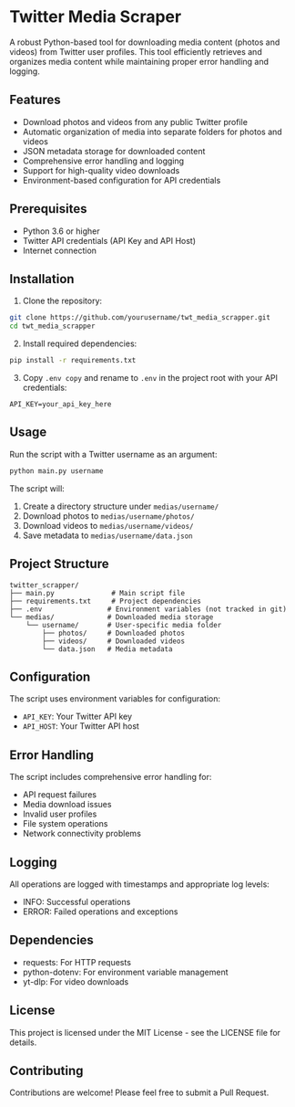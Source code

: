 # Twitter Media Scraper

A robust Python-based tool for downloading media content (photos and videos) from Twitter user profiles. This tool efficiently retrieves and organizes media content while maintaining proper error handling and logging.

## Features

- Download photos and videos from any public Twitter profile
- Automatic organization of media into separate folders for photos and videos
- JSON metadata storage for downloaded content
- Comprehensive error handling and logging
- Support for high-quality video downloads
- Environment-based configuration for API credentials

## Prerequisites

- Python 3.6 or higher
- Twitter API credentials (API Key and API Host)
- Internet connection

## Installation

1. Clone the repository:

```bash
git clone https://github.com/yourusername/twt_media_scrapper.git
cd twt_media_scrapper
```

2. Install required dependencies:

```bash
pip install -r requirements.txt
```

3. Copy `.env copy` and rename to `.env` in the project root with your API credentials:

```
API_KEY=your_api_key_here
```

## Usage

Run the script with a Twitter username as an argument:

```bash
python main.py username
```

The script will:

1. Create a directory structure under `medias/username/`
2. Download photos to `medias/username/photos/`
3. Download videos to `medias/username/videos/`
4. Save metadata to `medias/username/data.json`

## Project Structure

```
twitter_scrapper/
├── main.py              # Main script file
├── requirements.txt     # Project dependencies
├── .env                # Environment variables (not tracked in git)
└── medias/             # Downloaded media storage
    └── username/       # User-specific media folder
        ├── photos/     # Downloaded photos
        ├── videos/     # Downloaded videos
        └── data.json   # Media metadata
```

## Configuration

The script uses environment variables for configuration:

- `API_KEY`: Your Twitter API key
- `API_HOST`: Your Twitter API host

## Error Handling

The script includes comprehensive error handling for:

- API request failures
- Media download issues
- Invalid user profiles
- File system operations
- Network connectivity problems

## Logging

All operations are logged with timestamps and appropriate log levels:

- INFO: Successful operations
- ERROR: Failed operations and exceptions

## Dependencies

- requests: For HTTP requests
- python-dotenv: For environment variable management
- yt-dlp: For video downloads

## License

This project is licensed under the MIT License - see the LICENSE file for details.

## Contributing

Contributions are welcome! Please feel free to submit a Pull Request.
